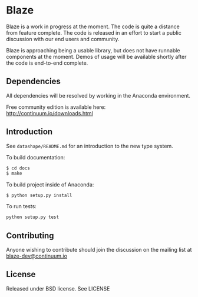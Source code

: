 Blaze
=====

Blaze is a work in progress at the moment. The code is quite a distance
from feature complete. The code is released in an effort to start a
public discussion with our end users and community.

Blaze is approaching being a usable library, but does not have runnable
components at the moment. Demos of usage will be available shortly after
the code is end-to-end complete.

Dependencies
------------

All dependencies will be resolved by working in the Anaconda
environment.

Free community edition is available here: http://continuum.io/downloads.html

Introduction
------------

See ``datashape/README.md`` for an introduction to the new type system.

To build documentation:

```bash
$ cd docs
$ make
```

To build project inside of Anaconda:

```
$ python setup.py install
```

To run tests:

```python
python setup.py test
```

Contributing
------------

Anyone wishing to contribute should join the discussion on the mailing
list at blaze-dev@continuum.io

License
-------

Released under BSD license. See LICENSE
